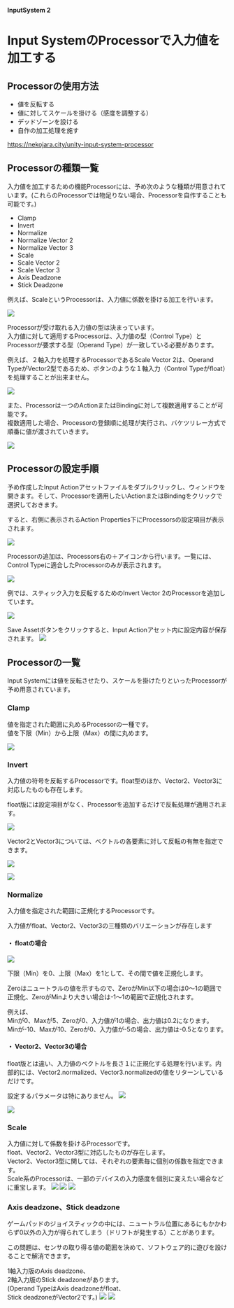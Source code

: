 **InputSystem 2**

# Input SystemのProcessorで入力値を加工する

## Processorの使用方法
+ 値を反転する
+ 値に対してスケールを掛ける（感度を調整する）
+ デッドゾーンを設ける
+ 自作の加工処理を施す

https://nekojara.city/unity-input-system-processor

## Processorの種類一覧
入力値を加工するための機能Processorには、予め次のような種類が用意されています。(これらのProcessorでは物足りない場合、Processorを自作することも可能です。)

+ Clamp
+ Invert
+ Normalize
+ Normalize Vector 2
+ Normalize Vector 3
+ Scale
+ Scale Vector 2
+ Scale Vector 3
+ Axis Deadzone
+ Stick Deadzone


例えば、ScaleというProcessorは、入力値に係数を掛ける加工を行います。

![](images/8/8_1//unity-input-system-processor-1-940x191.png.avif "")

Processorが受け取れる入力値の型は決まっています。  
入力値に対して適用するProcessorは、入力値の型（Control Type）とProcessorが要求する型（Operand Type）が一致している必要があります。

例えば、２軸入力を処理するProcessorであるScale Vector 2は、Operand TypeがVector2型であるため、ボタンのような１軸入力（Control Typeがfloat）を処理することが出来ません。

![](images/8/8_1/unity-input-system-processor-2-940x520.png.avif "")


また、Processorは一つのActionまたはBindingに対して複数適用することが可能です。  
複数適用した場合、Processorの登録順に処理が実行され、バケツリレー方式で順番に値が渡されていきます。


![](images/8/8_1/unity-input-system-processor-3.png.avif "")


## Processorの設定手順
予め作成したInput Actionアセットファイルをダブルクリックし、ウィンドウを開きます。そして、Processorを適用したいActionまたはBindingをクリックで選択しておきます。

すると、右側に表示されるAction Properties下にProcessorsの設定項目が表示されます。

![](images/8/8_1/unity-input-system-processor-4.png.avif "")


Processorの追加は、Processors右の＋アイコンから行います。一覧には、Control Typeに適合したProcessorのみが表示されます。

![](images/8/8_1/unity-input-system-processor-5.png.avif "")




例では、スティック入力を反転するためのInvert Vector 2のProcessorを追加しています。

![](images/8/8_1/unity-input-system-processor-6.png.avif "")


Save Assetボタンをクリックすると、Input Actionアセット内に設定内容が保存されます。
![](images/8/8_1/unity-input-system-processor-7.png.avif "")



## Processorの一覧
Input Systemには値を反転させたり、スケールを掛けたりといったProcessorが予め用意されています。

### Clamp
値を指定された範囲に丸めるProcessorの一種です。  
値を下限（Min）から上限（Max）の間に丸めます。

![](images/8/8_1/unity-input-system-processor-8.png.avif "")



### Invert
入力値の符号を反転するProcessorです。float型のほか、Vector2、Vector3に対応したものも存在します。  

float版には設定項目がなく、Processorを追加するだけで反転処理が適用されます。

![](images/8/8_1/unity-input-system-processor-9.png.avif "")


Vector2とVector3については、ベクトルの各要素に対して反転の有無を指定できます。

![](images/8/8_1/unity-input-system-processor-10.png.avif "")

![](images/8/8_1/unity-input-system-processor-11.png.avif "")


### Normalize
入力値を指定された範囲に正規化するProcessorです。

入力値がfloat、Vector2、Vector3の三種類のバリエーションが存在します

#### ・ floatの場合

![](images/8/8_1/unity-input-system-processor-12.png.avif "")

下限（Min）を0、上限（Max）を1として、その間で値を正規化します。

Zeroはニュートラルの値を示すもので、ZeroがMin以下の場合は0～1の範囲で正規化、ZeroがMinより大きい場合は-1～1の範囲で正規化されます。

例えば、  
Minが0、Maxが5、Zeroが0、入力値が1の場合、出力値は0.2になります。  
Minが-10、Maxが10、Zeroが0、入力値が-5の場合、出力値は-0.5となります。



#### ・ Vector2、Vector3の場合
float版とは違い、入力値のベクトルを長さ１に正規化する処理を行います。内部的には、Vector2.normalized、Vector3.normalizedの値をリターンしているだけです。

設定するパラメータは特にありません。
![](images/8/8_1/unity-input-system-processor-13.png.avif "")

![](images/8/8_1/unity-input-system-processor-14.png.avif "")


### Scale
入力値に対して係数を掛けるProcessorです。  
float、Vector2、Vector3型に対応したものが存在します。  
Vector2、Vector3型に関しては、それぞれの要素毎に個別の係数を指定できます。  
Scale系のProcessorは、一部のデバイスの入力感度を個別に変えたい場合などに重宝します。
![](images/8/8_1/unity-input-system-processor-15.png.avif "")
![](images/8/8_1/unity-input-system-processor-16.png.avif "")
![](images/8/8_1/unity-input-system-processor-17.png.avif "")


### Axis deadzone、Stick deadzone
ゲームパッドのジョイスティックの中には、ニュートラル位置にあるにもかかわらず0以外の入力が得られてしまう（ドリフトが発生する）ことがあります。

この問題は、センサの取り得る値の範囲を決めて、ソフトウェア的に遊びを設けることで解消できます。

1軸入力版のAxis deadzone、  
2軸入力版のStick deadzoneがあります。  
(Operand TypeはAxis deadzoneがfloat、  
Stick deadzoneがVector2です。)
![](images/8/8_1/unity-input-system-processor-18.png.avif "")
![](images/8/8_1/unity-input-system-processor-19.png.avif "")